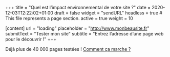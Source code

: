 +++
title = "Quel est l’impact environnemental de votre site ?"
date = 2020-12-03T12:22:02+01:00
draft = false
widget = "sendURL"
headless = true  # This file represents a page section.
active = true
weight = 10

[content]
 url = "loading"
 placeholder = "http://www.monbeausite.fr"
 submitText = "Tester mon site"
 subtitle = "Entrez l’adresse d’une page web pour le découvrir !"
+++

Déjà plus de 40 000 pages testées ! [Comment ça marche ?](/method)
